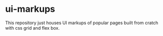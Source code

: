 # ui-markups

This repository just houses UI markups of popular pages built from cratch with css grid and flex box.

